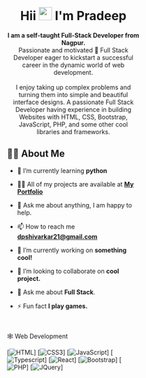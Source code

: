 <div style="margin:50px; padding:50px;">
<h1 align="center" >Hii <img src="https://raw.githubusercontent.com/MartinHeinz/MartinHeinz/master/wave.gif" width="30px"> I'm Pradeep</h1>
<p align="center">
<b>I am a self-taught Full-Stack Developer from Nagpur.</b> <br>
Passionate and motivated 🚀 Full Stack Developer eager to kickstart a successful career in the dynamic world of web development.<br><br/>
I enjoy taking up complex problems and turning them into simple and beautiful interface designs. 
A passionate Full Stack Developer having experience in building Websites with HTML, CSS, Bootstrap, JavaScript, PHP, and some other cool libraries and frameworks.</p>

## 🙋‍♂️ About Me

- 🌱 I’m currently learning **python**

- 👨‍💻 All of my projects are available at **[My Portfolio](https://github.com/Dpkumaar)**

- 💬 Ask me about anything, I am happy to help.

- 📫 How to reach me **dpshivarkar21@gmail.com**

- 🔭 I’m currently working on <b>something cool!</b>
  
- 👯 I’m looking to collaborate on <b>cool project.</b>
  
- 💬 Ask me about <b>Full Stack</b>.<br/>

- ⚡ Fun fact **I play games.**
  
<br>

🕸️ Web Development

[![HTML](https://img.shields.io/badge/HTML5-E34F26?style=for-the-badge&logo=html5&logoColor=white "HTML")]
[![CSS3](https://img.shields.io/badge/CSS3-1572B6?style=for-the-badge&logo=css3&logoColor=white "CSS")]
[![JavaScript](https://img.shields.io/badge/JavaScript-F7DF1E?style=for-the-badge&logo=javascript&logoColor=black "JavaScript")]
[![Typescript](https://img.shields.io/badge/TypeScript-007ACC?style=for-the-badge&logo=typescript&logoColor=white "Typescript")]
[![React](https://img.shields.io/badge/React-20232A?style=for-the-badge&logo=react&logoColor=61DAFB "React")]
[![Bootstrap](https://img.shields.io/badge/Bootstrap-563D7C?style=for-the-badge&logo=bootstrap&logoColor=white "Bootstrap")]
[![PHP](https://img.shields.io/badge/PHP-777BB4?style=for-the-badge&logo=php&logoColor=white "PHP")]
[![JQuery](https://img.shields.io/badge/jQuery-0769AD?style=for-the-badge&logo=jquery&logoColor=white "JQuery")]

<!---
Pradeep Kumaar is a ✨ special ✨ repository because its `README.md` (this file) appears on your GitHub profile.
You can click the Preview link to take a look at your changes.
--->
